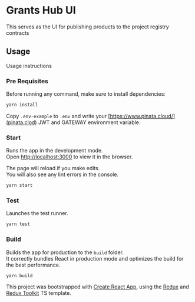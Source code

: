 # Grants Hub UI

This serves as the UI for publishing products to the project registry contracts

## Usage
Usage instructions

### Pre Requisites

Before running any command, make sure to install dependencies:

```sh
yarn install
```

Copy `.env-example` to `.env` and write your [https://www.pinata.cloud/](pinata.clod) JWT and GATEWAY environment variable.

### Start

Runs the app in the development mode.\
Open [http://localhost:3000](http://localhost:3000) to view it in the browser.

The page will reload if you make edits.\
You will also see any lint errors in the console.

```sh
yarn start
```

### Test

Launches the test runner.

```sh
yarn test
```

### Build

Builds the app for production to the `build` folder.\
It correctly bundles React in production mode and optimizes the build for the best performance.

```sh
yarn build
```

This project was bootstrapped with [Create React App](https://github.com/facebook/create-react-app), using the [Redux](https://redux.js.org/) and [Redux Toolkit](https://redux-toolkit.js.org/) TS template.
